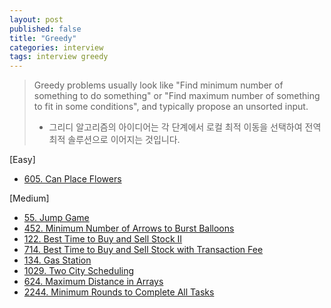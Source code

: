 ```yaml
---
layout: post
published: false
title: "Greedy"
categories: interview
tags: interview greedy
---
```


> Greedy problems usually look like "Find minimum number of something to do something" or "Find maximum number of something to fit in some conditions", and typically propose an unsorted input.  
> - 그리디 알고리즘의 아이디어는 각 단계에서 로컬 최적 이동을 선택하여 전역 최적 솔루션으로 이어지는 것입니다.

[Easy]
- [605. Can Place Flowers](/interview/2023/05/31/can-place-flowers/)

[Medium]
- [55. Jump Game](/interview/2023/05/21/jump-game/)
- [452. Minimum Number of Arrows to Burst Balloons](/interview/2023/05/30/minimum-number-of-arrows-to-burst-balloons/)
- [122. Best Time to Buy and Sell Stock II](/interview/2023/05/21/best-time-to-buy-and-sell-stock-ii/)
- [714. Best Time to Buy and Sell Stock with Transaction Fee](/interview/2023/05/21/best-time-to-buy-and-sell-stock-with-transaction-fee/)
- [134. Gas Station](/interview/2023/05/21/gas-station/)
- [1029. Two City Scheduling](/interview/2023/04/18//two-city-scheduling/)
- [624. Maximum Distance in Arrays](/interview/2023/05/21/maximum-distance-in-arrays/)
- [2244. Minimum Rounds to Complete All Tasks](/interview/2023/05/21/minimum-rounds-to-complete-all-tasks)